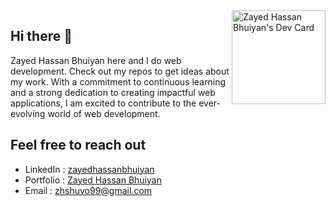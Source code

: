 <div align="left">
<a href="https://app.daily.dev/zhshuvo"><img align="right" src="https://api.daily.dev/devcards/440dde25d30d461e9839b118f1c2da31.png?r=6gc" width="150" alt="Zayed Hassan Bhuiyan's Dev Card"/></a>
</div>

## Hi there 👋

Zayed Hassan Bhuiyan here and I do web development. Check out my repos to get ideas about my work. With a commitment to continuous learning and a strong dedication to creating impactful web applications, I am excited to contribute to the ever-evolving world of web development. 

## Feel free to reach out

-   LinkedIn : [zayedhassanbhuiyan](https://www.linkedin.com/in/zayedhassanbhuiyan/)
-   Portfolio : [Zayed Hassan Bhuiyan](https://zayed-hassan.netlify.app/)
-   Email : zhshuvo99@gmail.com
